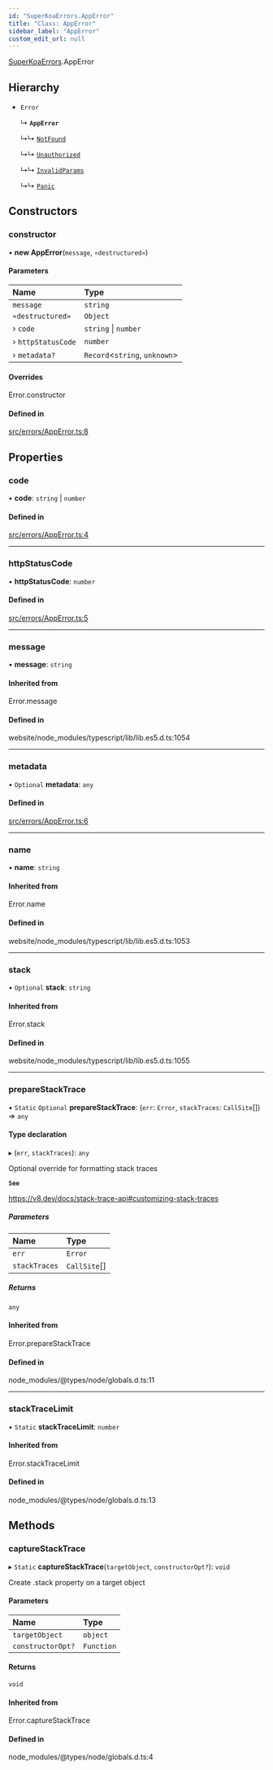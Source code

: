 ```yaml
---
id: "SuperKoaErrors.AppError"
title: "Class: AppError"
sidebar_label: "AppError"
custom_edit_url: null
---
```


[SuperKoaErrors](../namespaces/SuperKoaErrors.md).AppError

## Hierarchy

- `Error`

  ↳ **`AppError`**

  ↳↳ [`NotFound`](SuperKoaErrors.NotFound.md)

  ↳↳ [`Unauthorized`](SuperKoaErrors.Unauthorized.md)

  ↳↳ [`InvalidParams`](SuperKoaErrors.InvalidParams.md)

  ↳↳ [`Panic`](SuperKoaErrors.Panic.md)

## Constructors

### constructor

• **new AppError**(`message`, `«destructured»`)

#### Parameters

| Name | Type |
| :------ | :------ |
| `message` | `string` |
| `«destructured»` | `Object` |
| › `code` | `string` \| `number` |
| › `httpStatusCode` | `number` |
| › `metadata?` | `Record`<`string`, `unknown`\> |

#### Overrides

Error.constructor

#### Defined in

[src/errors/AppError.ts:8](https://github.com/onhernandes/super-koa/blob/9728823/src/errors/AppError.ts#L8)

## Properties

### code

• **code**: `string` \| `number`

#### Defined in

[src/errors/AppError.ts:4](https://github.com/onhernandes/super-koa/blob/9728823/src/errors/AppError.ts#L4)

___

### httpStatusCode

• **httpStatusCode**: `number`

#### Defined in

[src/errors/AppError.ts:5](https://github.com/onhernandes/super-koa/blob/9728823/src/errors/AppError.ts#L5)

___

### message

• **message**: `string`

#### Inherited from

Error.message

#### Defined in

website/node_modules/typescript/lib/lib.es5.d.ts:1054

___

### metadata

• `Optional` **metadata**: `any`

#### Defined in

[src/errors/AppError.ts:6](https://github.com/onhernandes/super-koa/blob/9728823/src/errors/AppError.ts#L6)

___

### name

• **name**: `string`

#### Inherited from

Error.name

#### Defined in

website/node_modules/typescript/lib/lib.es5.d.ts:1053

___

### stack

• `Optional` **stack**: `string`

#### Inherited from

Error.stack

#### Defined in

website/node_modules/typescript/lib/lib.es5.d.ts:1055

___

### prepareStackTrace

▪ `Static` `Optional` **prepareStackTrace**: (`err`: `Error`, `stackTraces`: `CallSite`[]) => `any`

#### Type declaration

▸ (`err`, `stackTraces`): `any`

Optional override for formatting stack traces

**`See`**

https://v8.dev/docs/stack-trace-api#customizing-stack-traces

##### Parameters

| Name | Type |
| :------ | :------ |
| `err` | `Error` |
| `stackTraces` | `CallSite`[] |

##### Returns

`any`

#### Inherited from

Error.prepareStackTrace

#### Defined in

node_modules/@types/node/globals.d.ts:11

___

### stackTraceLimit

▪ `Static` **stackTraceLimit**: `number`

#### Inherited from

Error.stackTraceLimit

#### Defined in

node_modules/@types/node/globals.d.ts:13

## Methods

### captureStackTrace

▸ `Static` **captureStackTrace**(`targetObject`, `constructorOpt?`): `void`

Create .stack property on a target object

#### Parameters

| Name | Type |
| :------ | :------ |
| `targetObject` | `object` |
| `constructorOpt?` | `Function` |

#### Returns

`void`

#### Inherited from

Error.captureStackTrace

#### Defined in

node_modules/@types/node/globals.d.ts:4
